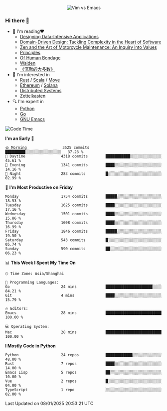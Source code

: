 <p align="center">
    <img src="https://gist.githubusercontent.com/coldnight/e696baffb094e71c96cb302118878eae/raw/40ea5053a6f66cc65f90f437e4173497da225958/banner.gif" alt="Vim vs Emacs" />
</p>

### Hi there 👋

- 📖 I'm reading❤️
    + [Designing Data-Intensive Applications](https://www.oreilly.com/library/view/designing-data-intensive-applications/9781491903063/)
    + [Domain-Driven Design: Tackling Complexity in the Heart of Software](https://www.dddcommunity.org/book/evans_2003/)
    + [Zen and the Art of Motorcycle Maintenance: An Inquiry into Values](https://en.wikipedia.org/wiki/Zen_and_the_Art_of_Motorcycle_Maintenance)
    + [Principles](https://www.principles.com/)
    + [Of Human Bondage](https://en.wikipedia.org/wiki/Of_Human_Bondage)
    + [Walden](https://en.wikipedia.org/wiki/Walden)
    + [《沉默的大多数》](https://en.wikipedia.org/wiki/Silent_majority)
- 🌱 I'm interested in
    + [Rust](https://www.rust-lang.org/) / [Scala](https://www.scala-lang.org/) / [Move](https://github.com/move-language/move/)
    + [Ethereum](https://ethereum.org/en/) / [Solana](https://solana.com/)
	+ [Distributed Systems](https://www.linuxzen.com/notes/topics/20200320174417_%E5%88%86%E5%B8%83%E5%BC%8F/)
	+ [Zettelkasten](https://www.linuxzen.com/notes/notes/20220120080920-slip_box/)
- 🔍 I'm expert in
    + [Python](https://www.python.org/)
    + [Go](https://go.dev/)
    + [GNU Emacs](https://www.gnu.org/software/emacs/)

<!--START_SECTION:waka-->
![Code Time](http://img.shields.io/badge/Code%20Time-3%2C208%20hrs%2022%20mins-blue)

**I'm an Early 🐤** 

```text
🌞 Morning                3525 commits        █████████░░░░░░░░░░░░░░░░   37.23 % 
🌆 Daytime                4318 commits        ███████████░░░░░░░░░░░░░░   45.61 % 
🌃 Evening                1341 commits        ████░░░░░░░░░░░░░░░░░░░░░   14.16 % 
🌙 Night                  283 commits         █░░░░░░░░░░░░░░░░░░░░░░░░   02.99 % 
```
📅 **I'm Most Productive on Friday** 

```text
Monday                   1754 commits        █████░░░░░░░░░░░░░░░░░░░░   18.53 % 
Tuesday                  1625 commits        ████░░░░░░░░░░░░░░░░░░░░░   17.16 % 
Wednesday                1501 commits        ████░░░░░░░░░░░░░░░░░░░░░   15.86 % 
Thursday                 1608 commits        ████░░░░░░░░░░░░░░░░░░░░░   16.99 % 
Friday                   1846 commits        █████░░░░░░░░░░░░░░░░░░░░   19.50 % 
Saturday                 543 commits         █░░░░░░░░░░░░░░░░░░░░░░░░   05.74 % 
Sunday                   590 commits         ██░░░░░░░░░░░░░░░░░░░░░░░   06.23 % 
```


📊 **This Week I Spent My Time On** 

```text
🕑︎ Time Zone: Asia/Shanghai

💬 Programming Languages: 
Go                       24 mins             █████████████████████░░░░   84.21 % 
Git                      4 mins              ████░░░░░░░░░░░░░░░░░░░░░   15.79 % 

🔥 Editors: 
Emacs                    28 mins             █████████████████████████   100.00 % 

💻 Operating System: 
Mac                      28 mins             █████████████████████████   100.00 % 
```

**I Mostly Code in Python** 

```text
Python                   24 repos            ████████████░░░░░░░░░░░░░   48.00 % 
Rust                     7 repos             ████░░░░░░░░░░░░░░░░░░░░░   14.00 % 
Emacs Lisp               5 repos             ██░░░░░░░░░░░░░░░░░░░░░░░   10.00 % 
Vue                      2 repos             █░░░░░░░░░░░░░░░░░░░░░░░░   04.00 % 
TypeScript               1 repo              ░░░░░░░░░░░░░░░░░░░░░░░░░   02.00 % 
```




 Last Updated on 08/01/2025 20:53:21 UTC
<!--END_SECTION:waka-->

